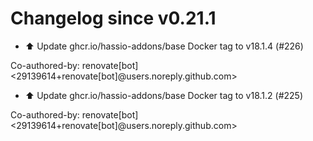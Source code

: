 # Changelog since v0.21.1
- ⬆️ Update ghcr.io/hassio-addons/base Docker tag to v18.1.4 (#226)

Co-authored-by: renovate[bot] <29139614+renovate[bot]@users.noreply.github.com> 
- ⬆️ Update ghcr.io/hassio-addons/base Docker tag to v18.1.2 (#225)

Co-authored-by: renovate[bot] <29139614+renovate[bot]@users.noreply.github.com> 
